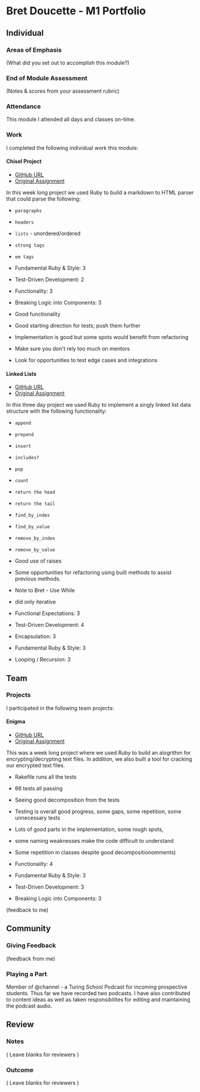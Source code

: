 # Bret Doucette - M1 Portfolio

## Individual

### Areas of Emphasis

(What did you set out to accomplish this module?)

### End of Module Assessment

(Notes & scores from your assessment rubric)

### Attendance

This module I attended all days and classes on-time.

### Work

I completed the following individual work this module:

#### Chisel Project

* [GitHub URL](https://github.com/bad6e/Chisel_Project)
* [Original Assignment](https://github.com/turingschool/curriculum/blob/master/source/projects/chisel.markdown)

In this week long project we used Ruby to build a markdown to HTML parser that could parse the following:

* `paragraphs`
* `headers`
* `lists` - unordered/ordered
* `strong tags`
* `em tags`

* Fundamental Ruby & Style: 3
* Test-Driven Development: 2
* Functionality: 3
* Breaking Logic into Components: 3

* Good functionality
* Good starting direction for tests; push them further
* Implementation is good but some spots would benefit from refactoring
* Make sure you don't rely too much on mentors
* Look for opportunities to test edge cases and integrations

#### Linked Lists

* [GitHub URL](https://github.com/bad6e/Linked_Lists)
* [Original Assignment](https://github.com/turingschool/challenges/blob/master/linked_lists.markdown)

In this three day project we used Ruby to implement a singly linked list data structure with the following functionality:

* `append`
* `prepend`
* `insert`
* `includes?`
* `pop`
* `count`
* `return the head`
* `return the tail`
* `find_by_index`
* `find_by_value`
* `remove_by_index`
* `remove_by_value`

* Good use of raises
* Some opportunities for refactoring using built methods to assist previous methods.
* Note to Bret - Use While
* did only iterative

* Functional Expectations: 3
* Test-Driven Development: 4
* Encapsulation: 3
* Fundamental Ruby & Style: 3
* Looping / Recursion: 3

## Team

### Projects

I participated in the following team projects:

#### Enigma

* [GitHub URL](https://github.com/bad6e/Enigma)
* [Original Assignment](https://github.com/turingschool/curriculum/blob/master/source/projects/enigma.markdown)

This was a week long project where we used Ruby to build an alogrithm for encrypting/decrypting text files. In addition, we also built a tool for cracking our encrypted text files.

* Rakefile runs all the tests
* 66 tests all passing
* Seeing good decomposition from the tests
* Testing is overall good progress, some gaps, some repetition, some unnecessary tests
* Lots of good parts in the implementation, some rough spots,
* some naming weaknesses make the code difficult to understand
* Some repetition in classes despite good decompositionomments)

* Functionality: 4
* Fundamental Ruby & Style: 3
* Test-Driven Development: 3
* Breaking Logic into Components: 3

(feedback to me)

## Community

### Giving Feedback

(feedback from me)

### Playing a Part

Member of @channel - a Turing School Podcast for incoming prospective students. Thus far we have recorded two podcasts. I have also contributed to content ideas as well as taken responsibilites for editing and maintaining the podcast audio.

## Review

### Notes

( Leave blanks for reviewers )

### Outcome

( Leave blanks for reviewers )
